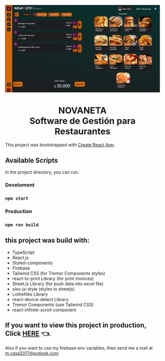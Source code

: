 <img src="./screenshoots/main.png" />

<center>

# <strong>NOVANETA</strong> <br> Software de Gestión para Restaurantes
</center>

This project was bootstrapped with [Create React App](https://github.com/facebook/create-react-app).

## Available Scripts

In the project directory, you can run:

### Develoment

### `npm start`

### Production

### `npm run build`

## this project was build with:

<ul>
  <li>TypeScript</li>
  <li>React.js</li>
  <li>Styled-components</li>
  <li>Firebase</li>
  <li>Tailwind CSS (for Tremor Components styles)</li>
  <li>react-to-print Library (for print invoices)</li>
  <li>Sheet.js Library (for push data into excel file)</li>
  <li>xlsx-js-style (styles to sheetjs)</li>
  <li>Lottiefiles Library</li>
  <li>react-device-detect Library</li>
  <li>Tremor Components (use Tailwind CSS)</li>
  <li>react-infinite-scroll-component</li>
</ul>

## If you want to view this project in production, Click <strong>[HERE](https://novaneta-restaurants.vercel.app/)</strong> 👈.

Also if you want to use my firebase env variables, then send me a mail at <m.casa2017@outlook.com>
